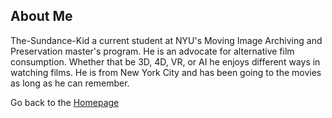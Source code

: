 ## About Me

The-Sundance-Kid a current student at NYU's Moving Image Archiving and Preservation master's program. He is an advocate for alternative film consumption. Whether that be 3D, 4D, VR, or AI he enjoys different ways in watching films. He is from New York City and has been going to the movies as long as he can remember.

Go back to the [Homepage](index.md)
